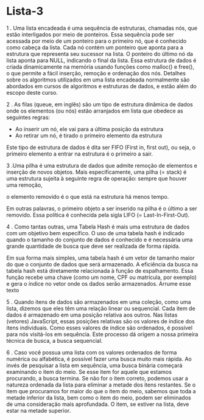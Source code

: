 # Lista-3

1 . Uma lista encadeada é uma sequência de estruturas, chamadas nós, que estão interligados por meio de ponteiros. Essa sequência pode ser acessada por meio de um ponteiro para o primeiro nó, que é conhecido como cabeça da lista. Cada nó contém um ponteiro que aponta para a estrutura que representa seu sucessor na lista. O ponteiro do último nó da lista aponta para NULL, indicando o final da lista. Essa estrutura de dados é criada dinamicamente na memória usando funções como malloc() e free(), o que permite a fácil inserção, remoção e ordenação dos nós. Detalhes sobre os algoritmos utilizados em uma lista encadeada normalmente são abordados em cursos de algoritmos e estruturas de dados, e estão além do escopo deste curso.

2 . As filas (queue, em inglês) são um tipo de estrutura dinâmica de dados onde os elementos (ou nós) estão arranjados em lista que obedece as seguintes regras:
- Ao inserir um nó, ele vai para a última posição da estrutura
- Ao retirar um nó, é tirado o primeiro elemento da estrutura

Este tipo de estrutura de dados é dita ser FIFO (First in, first out), ou seja, o primeiro elemento a entrar na estrutura é o primeiro a sair.

3 .Uma pilha é uma estrutura de dados que admite remoção de elementos e inserção de novos objetos.  Mais especificamente, uma  pilha (= stack)  é uma estrutura sujeita à seguinte regra de operação:  sempre que houver uma remoção,

o elemento removido é o que está na estrutura há menos tempo.

Em outras palavras, o primeiro objeto a ser inserido na pilha é o último a ser removido. Essa política é conhecida pela sigla LIFO (= Last-In-First-Out).

4 . Como tantas outras, uma Tabela Hash é mais uma estrutura de dados com um objetivo bem específico. O uso de uma tabela hash é indicado quando o tamanho do conjunto de dados é conhecido e é necessária uma grande quantidade de busca que deve ser realizada de forma rápida.

Em sua forma mais simples, uma tabela hash é um vetor de tamanho maior do que o conjunto de dados que será armazenado. A eficiência da busca na tabela hash está diretamente relacionada à função de espalhamento. Essa função recebe uma chave (como um nome, CPF ou matrícula, por exemplo) e gera o índice no vetor onde os dados serão armazenados. Arrume esse texto

5 . Quando itens de dados são armazenados em uma coleção, como uma lista, dizemos que eles têm uma relação linear ou sequencial. Cada item de dados é armazenado em uma posição relativa aos outros. Nas listas (vetores) JavaScript, essas posições relativas são os valores de índice dos itens individuais. Como esses valores de índice são ordenados, é possível para nós visitá-los em sequência. Este processo dá origem a nossa primeira técnica de busca, a busca sequencial.

6 . Caso você possua uma lista com os valores ordenados de forma numérica ou alfabética, é possível fazer uma busca muito mais rápida. Ao invés de pesquisar a lista em sequência, uma busca binária começará examinando o item do meio. Se esse item for aquele que estamos procurando, a busca termina. Se não for o item correto, podemos usar a natureza ordenada da lista para eliminar a metade dos itens restantes. Se o item que procuramos for maior do que o item do meio, sabemos que toda a metade inferior da lista, bem como o item do meio, podem ser eliminados de uma consideração mais aprofundada. O item, se estiver na lista, deve estar na metade superior. 
